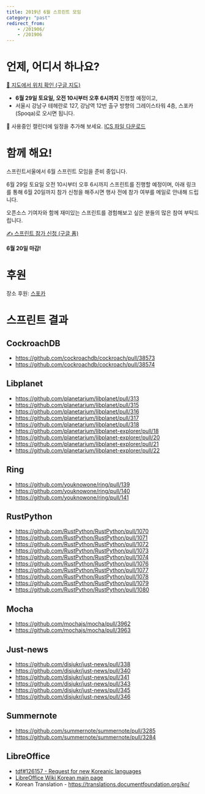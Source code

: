 ```yaml
---
title: 2019년 6월 스프린트 모임
category: "past"
redirect_from:
    - /201906/
    - /201906
---
```


# 언제, 어디서 하나요?

[📍 지도에서 위치 확인 (구글 지도)](https://goo.gl/maps/5PTpio8dXCU6aZp89)

* **6월 29일 토요일, 오전 10시부터 오후 6시까지** 진행할 예정이고,
* 서울시 강남구 테헤란로 127, 강남역 12번 출구 방향의 그레이스타워 4층, 스포카(Spoqa)로 오시면 됩니다.

📅 사용중인 캘린더에 일정을 추가해 보세요. [ICS 파일 다운로드](./sprintseoul-2019-06.ics)

# 함께 해요!
스프린트서울에서 6월 스프린트 모임을 준비 중입니다.

6월 29일 토요일 오전 10시부터 오후 6시까지 스프린트를 진행할 예정이며, 아래 링크를 통해 6월 20일까지 참가 신청을 해주시면 행사 전에 참가 여부를 메일로 안내해 드립니다.

오픈소스 기여자와 함께 재미있는 스프린트를 경험해보고 싶은 분들의 많은 참여 부탁드립니다.

[✍️ 스프린트 참가 신청 (구글 폼)](https://forms.gle/DHjbhgpWz9QgzpFo8)

**6월 20일 마감!**

# 후원
장소 후원: [스포카](https://www.spoqa.com/)

# 스프린트 결과

## CockroachDB
  - https://github.com/cockroachdb/cockroach/pull/38573
  - https://github.com/cockroachdb/cockroach/pull/38574

## Libplanet
  - https://github.com/planetarium/libplanet/pull/313
  - https://github.com/planetarium/libplanet/pull/315
  - https://github.com/planetarium/libplanet/pull/316
  - https://github.com/planetarium/libplanet/pull/317
  - https://github.com/planetarium/libplanet/pull/318
  - https://github.com/planetarium/libplanet-explorer/pull/18
  - https://github.com/planetarium/libplanet-explorer/pull/20
  - https://github.com/planetarium/libplanet-explorer/pull/21
  - https://github.com/planetarium/libplanet-explorer/pull/22

## Ring
  - https://github.com/youknowone/ring/pull/139
  - https://github.com/youknowone/ring/pull/140
  - https://github.com/youknowone/ring/pull/141

## RustPython
  - https://github.com/RustPython/RustPython/pull/1070
  - https://github.com/RustPython/RustPython/pull/1071
  - https://github.com/RustPython/RustPython/pull/1072
  - https://github.com/RustPython/RustPython/pull/1073
  - https://github.com/RustPython/RustPython/pull/1074
  - https://github.com/RustPython/RustPython/pull/1076
  - https://github.com/RustPython/RustPython/pull/1077
  - https://github.com/RustPython/RustPython/pull/1078
  - https://github.com/RustPython/RustPython/pull/1079
  - https://github.com/RustPython/RustPython/pull/1080

## Mocha
  - https://github.com/mochajs/mocha/pull/3962
  - https://github.com/mochajs/mocha/pull/3963

## Just-news
  - https://github.com/disjukr/just-news/pull/338
  - https://github.com/disjukr/just-news/pull/340
  - https://github.com/disjukr/just-news/pull/341
  - https://github.com/disjukr/just-news/pull/343
  - https://github.com/disjukr/just-news/pull/345
  - https://github.com/disjukr/just-news/pull/346

## Summernote
  - https://github.com/summernote/summernote/pull/3285
  - https://github.com/summernote/summernote/pull/3284

## LibreOffice
 - [tdf#126157 - Request for new Koreanic languages](https://bugs.documentfoundation.org/show_bug.cgi?id=126157)
 - [LibreOffice Wiki Korean main page](https://wiki.documentfoundation.org/Main_Page/ko)
 - Korean Translation - https://translations.documentfoundation.org/ko/
